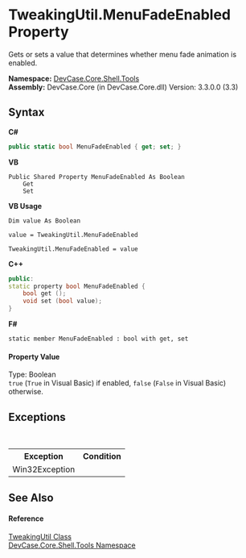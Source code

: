 # TweakingUtil.MenuFadeEnabled Property 
 

Gets or sets a value that determines whether menu fade animation is enabled.

**Namespace:**&nbsp;<a href="N_DevCase_Core_Shell_Tools">DevCase.Core.Shell.Tools</a><br />**Assembly:**&nbsp;DevCase.Core (in DevCase.Core.dll) Version: 3.3.0.0 (3.3)

## Syntax

**C#**<br />
``` C#
public static bool MenuFadeEnabled { get; set; }
```

**VB**<br />
``` VB
Public Shared Property MenuFadeEnabled As Boolean
	Get
	Set
```

**VB Usage**<br />
``` VB Usage
Dim value As Boolean

value = TweakingUtil.MenuFadeEnabled

TweakingUtil.MenuFadeEnabled = value
```

**C++**<br />
``` C++
public:
static property bool MenuFadeEnabled {
	bool get ();
	void set (bool value);
}
```

**F#**<br />
``` F#
static member MenuFadeEnabled : bool with get, set

```


#### Property Value
Type: Boolean<br />`true` (`True` in Visual Basic) if enabled, `false` (`False` in Visual Basic) otherwise.

## Exceptions
&nbsp;<table><tr><th>Exception</th><th>Condition</th></tr><tr><td>Win32Exception</td><td /></tr></table>

## See Also


#### Reference
<a href="T_DevCase_Core_Shell_Tools_TweakingUtil">TweakingUtil Class</a><br /><a href="N_DevCase_Core_Shell_Tools">DevCase.Core.Shell.Tools Namespace</a><br />